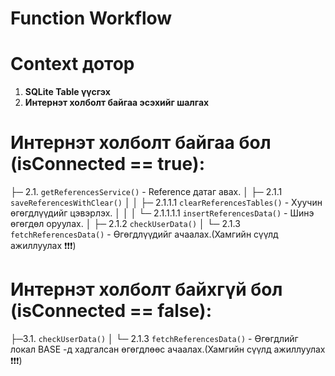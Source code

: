 # Function Workflow

# Context дотор

1. **SQLite Table үүсгэх**
2. **Интернэт холболт байгаа эсэхийг шалгах**

# Интернэт холболт байгаа бол (isConnected == true):

├─ 2.1. `getReferencesService()` - Reference датаг авах.
│ ├─ 2.1.1 `saveReferencesWithClear()`
│ │ ├─ 2.1.1.1 `clearReferencesTables()` - Хуучин өгөгдлүүдийг цэвэрлэх.
│ │ │ └─ 2.1.1.1.1 `insertReferencesData()` - Шинэ өгөгдөл оруулах.
│ ├─ 2.1.2 `checkUserData()`
│ └─ 2.1.3 `fetchReferencesData()` - Өгөгдлүүдийг ачаалах.(Хамгийн сүүлд ажиллуулах ❗❗❗)

# Интернэт холболт байхгүй бол (isConnected == false):

├─3.1. `checkUserData()`
│ └─ 2.1.3 `fetchReferencesData()` - Өгөгдлийг локал BASE -д хадгалсан өгөгдлөөс ачаалах.(Хамгийн сүүлд ажиллуулах ❗❗❗)

#
